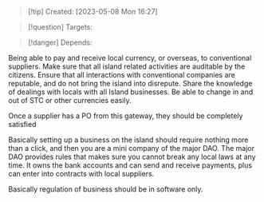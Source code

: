 
>[!tip] Created: [2023-05-08 Mon 16:27]

>[!question] Targets: 

>[!danger] Depends: 

Being able to pay and receive local currency, or overseas, to conventional suppliers.
Make sure that all island related activities are auditable by the citizens.
Ensure that all interactions with conventional companies are reputable, and do not bring the island into disrepute.
Share the knowledge of dealings with locals with all Island businesses.
Be able to change in and out of STC or other currencies easily.

Once a supplier has a PO from this gateway, they should be completely satisfied

Basically setting up a business on the island should require nothing more than a click, and then you are a mini company of the major DAO.  The major DAO provides rules that makes sure you cannot break any local laws at any time.  It owns the bank accounts and can send and receive payments, plus can enter into contracts with local suppliers.

Basically regulation of business should be in software only.

